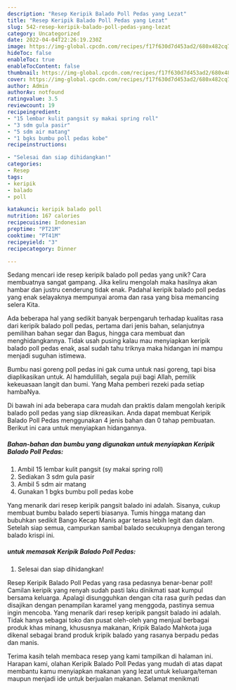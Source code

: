 ```yaml
---
description: "Resep Keripik Balado Poll Pedas yang Lezat"
title: "Resep Keripik Balado Poll Pedas yang Lezat"
slug: 542-resep-keripik-balado-poll-pedas-yang-lezat
category: Uncategorized
date: 2022-04-04T22:26:19.230Z
image: https://img-global.cpcdn.com/recipes/f17f630d7d453ad2/680x482cq70/keripik-balado-poll-pedas-foto-resep-utama.jpg
hideToc: false
enableToc: true
enableTocContent: false
thumbnail: https://img-global.cpcdn.com/recipes/f17f630d7d453ad2/680x482cq70/keripik-balado-poll-pedas-foto-resep-utama.jpg
cover: https://img-global.cpcdn.com/recipes/f17f630d7d453ad2/680x482cq70/keripik-balado-poll-pedas-foto-resep-utama.jpg
author: Admin
authorAv: notfound
ratingvalue: 3.5
reviewcount: 19
recipeingredient:
- "15 lembar kulit pangsit sy makai spring roll"
- "3 sdm gula pasir"
- "5 sdm air matang"
- "1 bgks bumbu poll pedas kobe"
recipeinstructions:

- "Selesai dan siap dihidangkan!"
categories:
- Resep
tags:
- keripik
- balado
- poll

katakunci: keripik balado poll 
nutrition: 167 calories
recipecuisine: Indonesian
preptime: "PT21M"
cooktime: "PT41M"
recipeyield: "3"
recipecategory: Dinner

---
```





Sedang mencari ide resep keripik balado poll pedas yang unik? Cara membuatnya sangat gampang. Jika keliru mengolah maka hasilnya akan hambar dan justru cenderung tidak enak. Padahal keripik balado poll pedas yang enak selayaknya mempunyai aroma dan rasa yang bisa memancing selera Kita.





Ada beberapa hal yang sedikit banyak berpengaruh terhadap kualitas rasa dari keripik balado poll pedas, pertama dari jenis bahan, selanjutnya pemilihan bahan segar dan Bagus, hingga cara membuat dan menghidangkannya. Tidak usah pusing kalau mau menyiapkan keripik balado poll pedas enak,      asal sudah tahu triknya maka hidangan ini mampu menjadi suguhan istimewa.














Bumbu nasi goreng poll pedas ini gak cuma untuk nasi goreng, tapi bisa diaplikasikan untuk. Al hamdulillah, segala puji bagi Allah, pemilik kekeuasaan langit dan bumi. Yang Maha pemberi rezeki pada setiap hambaNya.






Di bawah ini ada beberapa cara mudah dan praktis dalam mengolah keripik balado poll pedas yang siap dikreasikan. Anda dapat membuat Keripik Balado Poll Pedas menggunakan 4 jenis bahan dan 0 tahap pembuatan. Berikut ini cara untuk menyiapkan hidangannya.

<!--inarticleads1-->

##### Bahan-bahan dan bumbu yang digunakan untuk menyiapkan Keripik Balado Poll Pedas:

1. Ambil 15 lembar kulit pangsit (sy makai spring roll)
1. Sediakan 3 sdm gula pasir
1. Ambil 5 sdm air matang
1. Gunakan 1 bgks bumbu poll pedas kobe


Yang menarik dari resep keripik pangsit balado ini adalah. Sisanya, cukup membuat bumbu balado seperti biasanya. Tumis hingga matang dan bubuhkan sedikit Bango Kecap Manis agar terasa lebih legit dan dalam. Setelah siap semua, campurkan sambal balado secukupnya dengan terong balado krispi ini. 

<!--inarticleads2-->

#####  untuk memasak Keripik Balado Poll Pedas:


1. Selesai dan siap dihidangkan!

Resep Keripik Balado Poll Pedas yang rasa pedasnya benar-benar poll! Camilan keripik yang renyah sudah pasti laku dinikmati saat kumpul bersama keluarga. Apalagi disungguhkan dengan cita rasa gurih pedas dan disajikan dengan penampilan karamel yang menggoda, pastinya semua ingin mencoba. Yang menarik dari resep keripik pangsit balado ini adalah. Tidak hanya sebagai toko dan pusat oleh-oleh yang menjual berbagai produk khas minang, khususnya makanan, Kripik Balado Mahkota juga dikenal sebagai brand produk kripik balado yang rasanya berpadu pedas dan manis. 

Terima kasih telah membaca resep yang kami tampilkan di halaman ini. Harapan kami, olahan Keripik Balado Poll Pedas yang mudah di atas dapat membantu kamu menyiapkan makanan yang lezat untuk keluarga/teman maupun menjadi ide untuk berjualan makanan. Selamat menikmati
